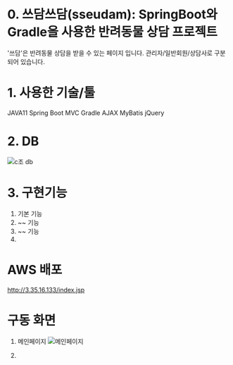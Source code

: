 # 0. 쓰담쓰담(sseudam): SpringBoot와 Gradle을 사용한 반려동물 상담 프로젝트
'쓰담'은 반려동물 상담을 받을 수 있는 페이지 입니다. 관리자/일반회원/상담사로 구분되어 있습니다.

# 1. 사용한 기술/툴
JAVA11
Spring Boot MVC
Gradle
AJAX
MyBatis
jQuery

# 2. DB
![c조 db](https://github.com/KayoonLee/sseudam/assets/121711903/0dbf2506-4296-4e36-9838-e4d23386a823)

# 3. 구현기능
1. 기본 기능
2. ~~ 기능
3. ~~ 기능
4. 

# AWS 배포
http://3.35.16.133/index.jsp

# 구동 화면
1. 메인페이지
![메인페이지](https://github.com/KayoonLee/sseudam/assets/121711903/fb35f139-deb2-4cf2-a79f-c70b1b79bac2)

2. 
